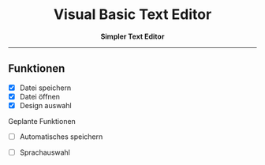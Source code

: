 <div align="center">
    <h1>Visual Basic Text Editor</h1>
    <strong style="color: 90, 96, 104;">Simpler Text Editor</strong>
</div>


---


## Funktionen

- [x] Datei speichern<br>
- [x] Datei öffnen<br>
- [x] Design auswahl<br>

<a>Geplante Funktionen</a>

- [ ] Automatisches speichern<br>
- [ ] Sprachauswahl<br>









